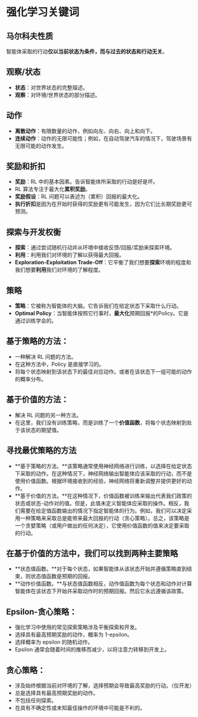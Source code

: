 # 强化学习关键词

## 马尔科夫性质

智能体采取的行动**仅以当前状态为条件，而与过去的状态和行动无关**。

## 观察/状态

- **状态**：对世界状态的完整描述。
- **观察**：对环境/世界状态的部分描述。

## 动作

- **离散动作**：有限数量的动作，例如向左、向右、向上和向下。
- **连续动作**：动作的无限可能性；例如，在自动驾驶汽车的情况下，驾驶场景有无限可能的动作发生。

## 奖励和折扣

- **奖励**：RL 中的基本因素。告诉智能体所采取的行动是好是坏。
- RL 算法专注于最大化**累积奖励**。
- **奖励假设**：RL 问题可以表述为（累积）回报的最大化。
- **执行折扣**是因为在开始时获得的奖励更有可能发生，因为它们比长期奖励更可预测。

## 探索与开发权衡

- **探索**：通过尝试随机行动并从环境中接收反馈/回报/奖励来探索环境。
- **利用**：利用我们对环境的了解以获得最大回报。
- **Exploration-Exploitation Trade-Off**：它平衡了我们想要**探索**环境的程度和我们想要**利用**我们对环境的了解程度。

## 策略

- **策略**：它被称为智能体的大脑。它告诉我们在给定状态下采取什么行动。
- **Optimal Policy**：当智能体按照它行事时，**最大化**预期回报*的Policy。它是通过训练学会的。

## 基于策略的方法：

- 一种解决 RL 问题的方法。
- 在这种方法中，Policy 是直接学习的。
- 将每个状态映射到该状态下的最佳对应动作。或者在该状态下一组可能的动作的概率分布。

## 基于价值的方法：

- 解决 RL 问题的另一种方法。
- 在这里，我们没有训练策略，而是训练了一个**价值函数**，将每个状态映射到处于该状态的期望值。

## 寻找最优策略的方法

- **基于策略的方法。**该策略通常使用神经网络进行训练，以选择在给定状态下采取的动作。在这种情况下，神经网络输出智能体应该采取的行动，而不是使用价值函数。根据环境接收到的经验，神经网络将重新调整并提供更好的动作。
- **基于价值的方法。**在这种情况下，价值函数被训练来输出代表我们政策的状态或状态-动作对的值。但是，此值未定义智能体应采取的操作。相反，我们需要在给定值函数输出的情况下指定智能体的行为。例如，我们可以决定采用一种策略来采取总是能带来最大回报的行动（贪心策略）。总之，该策略是一个贪婪策略（或用户做出的任何决定），它使用价值函数的值来决定要采取的行动。

## 在基于价值的方法中，我们可以找到两种主要策略

- **状态值函数。**对于每个状态，如果智能体从该状态开始并遵循策略直到结束，则状态值函数是预期的回报。
- **动作价值函数。**与状态值函数相反，动作值函数为每个状态和动作对计算智能体在该状态下开始并采取动作时的预期回报。然后它永远遵循该政策。

## Epsilon-贪心策略：

- 强化学习中使用的常见探索策略涉及平衡探索和开发。
- 选择具有最高预期奖励的动作，概率为 1-epsilon。
- 选择概率为 epsilon 的随机动作。
- Epsilon 通常会随着时间的推移而减少，以将注意力转移到开发上。

## 贪心策略：

- 涉及始终根据当前对环境的了解，选择预期会导致最高奖励的行动。（仅开发）
- 总是选择具有最高预期奖励的动作。
- 不包括任何探索。
- 在具有不确定性或未知最佳操作的环境中可能是不利的。
